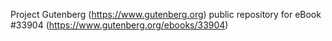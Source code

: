 Project Gutenberg (https://www.gutenberg.org) public repository for eBook #33904 (https://www.gutenberg.org/ebooks/33904)
